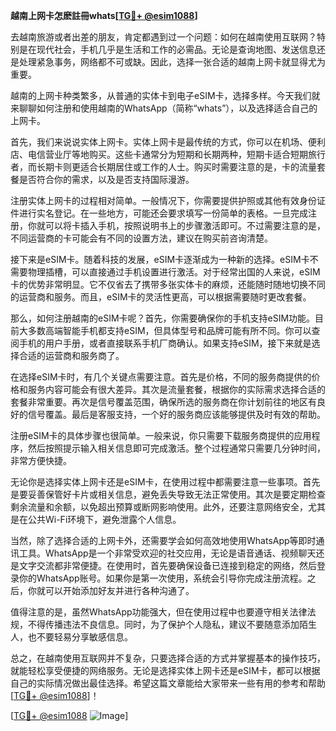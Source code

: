 **越南上网卡怎麽註冊whats[[TG💪+ @esim1088](https://t.me/s/esim1088)]**

去越南旅游或者出差的朋友，肯定都遇到过一个问题：如何在越南使用互联网？特别是在现代社会，手机几乎是生活和工作的必需品。无论是查询地图、发送信息还是处理紧急事务，网络都不可或缺。因此，选择一张合适的越南上网卡就显得尤为重要。

越南的上网卡种类繁多，从普通的实体卡到电子eSIM卡，选择多样。今天我们就来聊聊如何注册和使用越南的WhatsApp（简称“whats”），以及选择适合自己的上网卡。

首先，我们来说说实体上网卡。实体上网卡是最传统的方式，你可以在机场、便利店、电信营业厅等地购买。这些卡通常分为短期和长期两种，短期卡适合短期旅行者，而长期卡则更适合长期居住或工作的人士。购买时需要注意的是，卡的流量套餐是否符合你的需求，以及是否支持国际漫游。

注册实体上网卡的过程相对简单。一般情况下，你需要提供护照或其他有效身份证件进行实名登记。在一些地方，可能还会要求填写一份简单的表格。一旦完成注册，你就可以将卡插入手机，按照说明书上的步骤激活即可。不过需要注意的是，不同运营商的卡可能会有不同的设置方法，建议在购买前咨询清楚。

接下来是eSIM卡。随着科技的发展，eSIM卡逐渐成为一种新的选择。eSIM卡不需要物理插槽，可以直接通过手机设置进行激活。对于经常出国的人来说，eSIM卡的优势非常明显。它不仅省去了携带多张实体卡的麻烦，还能随时随地切换不同的运营商和服务。而且，eSIM卡的灵活性更高，可以根据需要随时更改套餐。

那么，如何注册越南的eSIM卡呢？首先，你需要确保你的手机支持eSIM功能。目前大多数高端智能手机都支持eSIM，但具体型号和品牌可能有所不同。你可以查阅手机的用户手册，或者直接联系手机厂商确认。如果支持eSIM，接下来就是选择合适的运营商和服务商了。

在选择eSIM卡时，有几个关键点需要注意。首先是价格，不同的服务商提供的价格和服务内容可能会有很大差异。其次是流量套餐，根据你的实际需求选择合适的套餐非常重要。再次是信号覆盖范围，确保所选的服务商在你计划前往的地区有良好的信号覆盖。最后是客服支持，一个好的服务商应该能够提供及时有效的帮助。

注册eSIM卡的具体步骤也很简单。一般来说，你只需要下载服务商提供的应用程序，然后按照提示输入相关信息即可完成激活。整个过程通常只需要几分钟时间，非常方便快捷。

无论你是选择实体上网卡还是eSIM卡，在使用过程中都需要注意一些事项。首先是要妥善保管好卡片或相关信息，避免丢失导致无法正常使用。其次是要定期检查剩余流量和余额，以免超出预算或断网影响使用。此外，还要注意网络安全，尤其是在公共Wi-Fi环境下，避免泄露个人信息。

当然，除了选择合适的上网卡外，还需要学会如何高效地使用WhatsApp等即时通讯工具。WhatsApp是一个非常受欢迎的社交应用，无论是语音通话、视频聊天还是文字交流都非常便捷。在使用时，首先要确保设备已连接到稳定的网络，然后登录你的WhatsApp账号。如果你是第一次使用，系统会引导你完成注册流程。之后，你就可以开始添加好友并进行各种沟通了。

值得注意的是，虽然WhatsApp功能强大，但在使用过程中也要遵守相关法律法规，不得传播违法不良信息。同时，为了保护个人隐私，建议不要随意添加陌生人，也不要轻易分享敏感信息。

总之，在越南使用互联网并不复杂，只要选择合适的方式并掌握基本的操作技巧，就能轻松享受便捷的网络服务。无论是选择实体上网卡还是eSIM卡，都可以根据自己的实际情况做出最佳选择。希望这篇文章能给大家带来一些有用的参考和帮助[[TG💪+ @esim1088](https://t.me/s/esim1088)]！

[[TG💪+ @esim1088](https://t.me/s/esim1088) ![Image](https://i.postimg.cc/4NQfJmqS/Snipaste-2025-05-13-00-14-12.png)]
